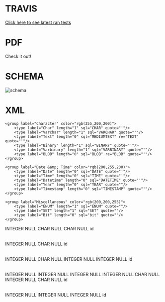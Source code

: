 TRAVIS
===

[Click here to see latest ran tests](https://travis-ci.org/WoundTeam/woundmonitor)


PDF
===
Check it out!

SCHEMA
===
![schema](http://i.imgur.com/8yBidNT.jpg)

XML
===

<?xml version="1.0" encoding="utf-8" ?>
<!-- SQL XML created by WWW SQL Designer, http://code.google.com/p/wwwsqldesigner/ -->
<!-- Active URL: http://ondras.zarovi.cz/sql/demo/ -->
<sql>
<datatypes db="mysql">
	<group label="Numeric" color="rgb(238,238,170)">
		<type label="Integer" length="0" sql="INTEGER" quote=""/>
	 	<type label="TINYINT" length="0" sql="TINYINT" quote=""/>
	 	<type label="SMALLINT" length="0" sql="SMALLINT" quote=""/>
	 	<type label="MEDIUMINT" length="0" sql="MEDIUMINT" quote=""/>
	 	<type label="INT" length="0" sql="INT" quote=""/>
		<type label="BIGINT" length="0" sql="BIGINT" quote=""/>
		<type label="Decimal" length="1" sql="DECIMAL" re="DEC" quote=""/>
		<type label="Single precision" length="0" sql="FLOAT" quote=""/>
		<type label="Double precision" length="0" sql="DOUBLE" re="DOUBLE" quote=""/>
	</group>

	<group label="Character" color="rgb(255,200,200)">
		<type label="Char" length="1" sql="CHAR" quote="'"/>
		<type label="Varchar" length="1" sql="VARCHAR" quote="'"/>
		<type label="Text" length="0" sql="MEDIUMTEXT" re="TEXT" quote="'"/>
		<type label="Binary" length="1" sql="BINARY" quote="'"/>
		<type label="Varbinary" length="1" sql="VARBINARY" quote="'"/>
		<type label="BLOB" length="0" sql="BLOB" re="BLOB" quote="'"/>
	</group>

	<group label="Date &amp; Time" color="rgb(200,255,200)">
		<type label="Date" length="0" sql="DATE" quote="'"/>
		<type label="Time" length="0" sql="TIME" quote="'"/>
		<type label="Datetime" length="0" sql="DATETIME" quote="'"/>
		<type label="Year" length="0" sql="YEAR" quote=""/>
		<type label="Timestamp" length="0" sql="TIMESTAMP" quote="'"/>
	</group>
	
	<group label="Miscellaneous" color="rgb(200,200,255)">
		<type label="ENUM" length="1" sql="ENUM" quote=""/>
		<type label="SET" length="1" sql="SET" quote=""/>
		<type label="Bit" length="0" sql="bit" quote=""/>
	</group>
</datatypes><table x="75" y="235" name="users">
<row name="id" null="1" autoincrement="1">
<datatype>INTEGER</datatype>
<default>NULL</default></row>
<row name="name" null="1" autoincrement="0">
<datatype>CHAR</datatype>
<default>NULL</default></row>
<row name="title" null="1" autoincrement="0">
<datatype>CHAR</datatype>
<default>NULL</default></row>
<key type="PRIMARY" name="">
<part>id</part>
</key>
</table>
<table x="313" y="98" name="patients">
<row name="id" null="1" autoincrement="1">
<datatype>INTEGER</datatype>
<default>NULL</default></row>
<row name="name" null="1" autoincrement="0">
<datatype>CHAR</datatype>
<default>NULL</default></row>
<key type="PRIMARY" name="">
<part>id</part>
</key>
</table>
<table x="545" y="96" name="wounds">
<row name="id" null="1" autoincrement="1">
<datatype>INTEGER</datatype>
<default>NULL</default></row>
<row name="location" null="1" autoincrement="0">
<datatype>CHAR</datatype>
<default>NULL</default></row>
<row name="patient_id" null="1" autoincrement="0">
<datatype>INTEGER</datatype>
<default>NULL</default><relation table="patients" row="id" />
</row>
<row name="status_id" null="1" autoincrement="0">
<datatype>INTEGER</datatype>
<default>NULL</default><relation table="statuses" row="id" />
</row>
<key type="PRIMARY" name="">
<part>id</part>
</key>
</table>
<table x="787" y="82" name="statuses">
<row name="id" null="1" autoincrement="1">
<datatype>INTEGER</datatype>
<default>NULL</default></row>
<row name="height" null="1" autoincrement="0">
<datatype>INTEGER</datatype>
<default>NULL</default></row>
<row name="width" null="1" autoincrement="0">
<datatype>INTEGER</datatype>
<default>NULL</default></row>
<row name="length" null="1" autoincrement="0">
<datatype>INTEGER</datatype>
<default>NULL</default></row>
<row name="dictation" null="1" autoincrement="0">
<datatype>CHAR</datatype>
<default>NULL</default></row>
<row name="wound_id" null="1" autoincrement="0">
<datatype>INTEGER</datatype>
<default>NULL</default></row>
<row name="photo" null="1" autoincrement="0">
<datatype>CHAR</datatype>
<default>NULL</default></row>
<key type="PRIMARY" name="">
<part>id</part>
</key>
</table>
<table x="233" y="263" name="userspatients">
<row name="id" null="1" autoincrement="1">
<datatype>INTEGER</datatype>
<default>NULL</default></row>
<row name="patient_id" null="1" autoincrement="0">
<datatype>INTEGER</datatype>
<default>NULL</default><relation table="patients" row="id" />
</row>
<row name="caretaker_id" null="1" autoincrement="0">
<datatype>INTEGER</datatype>
<default>NULL</default><relation table="users" row="id" />
</row>
<key type="PRIMARY" name="">
<part>id</part>
</key>
</table>
</sql>
